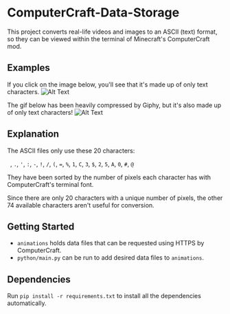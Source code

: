 # ComputerCraft-Data-Storage
This project converts real-life videos and images to an ASCII (text) format, so they can be viewed within the terminal of Minecraft's ComputerCraft mod.

## Examples

If you click on the image below, you'll see that it's made up of only text characters.
![Alt Text](https://i.imgur.com/t04CTfR.png)

The gif below has been heavily compressed by Giphy, but it's also made up of only text characters!
![Alt Text](https://media.giphy.com/media/l50uTz68nIUC1suQzi/giphy.gif)

## Explanation

The ASCII files only use these 20 characters:

` `, `.`, `'`, `:`, `-`, `!`, `/`, `(`, `=`, `%`, `1`, `C`, `3`, `$`, `2`, `5`, `A`, `0`, `#`, `@`

They have been sorted by the number of pixels each character has with ComputerCraft's terminal font.

Since there are only 20 characters with a unique number of pixels, the other 74 available characters aren't useful for conversion.

## Getting Started

* `animations` holds data files that can be requested using HTTPS by ComputerCraft.
* `python/main.py` can be run to add desired data files to `animations`.

## Dependencies

Run `pip install -r requirements.txt` to install all the dependencies automatically.
